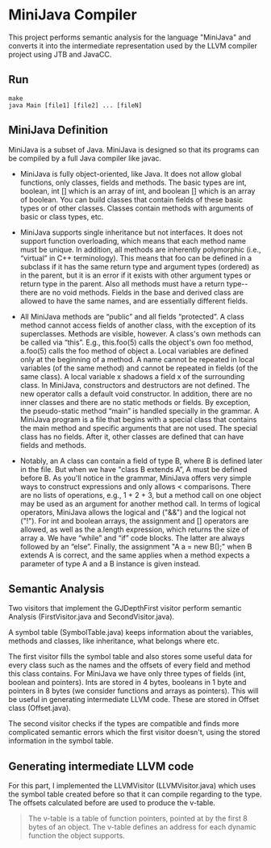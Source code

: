# MiniJava Compiler
This project performs semantic analysis for the language "MiniJava" and converts it into the intermediate representation used by the LLVM compiler project using JTB and JavaCC.

## Run 
```
make
java Main [file1] [file2] ... [fileN]
```

## MiniJava Definition
MiniJava is a subset of Java. MiniJava is designed so that its programs can be compiled by a full Java compiler like javac.

* MiniJava is fully object-oriented, like Java. It does not allow global functions, only classes, fields and methods. The basic types are int, boolean, int [] which is an array of int, and boolean [] which is an array of boolean. You can build classes that contain fields of these basic types or of other classes. Classes contain methods with arguments of basic or class types, etc.

* MiniJava supports single inheritance but not interfaces. It does not support function overloading, which means that each method name must be unique. In addition, all methods are inherently polymorphic (i.e., “virtual” in C++ terminology). This means that foo can be defined in a subclass if it has the same return type and argument types (ordered) as in the parent, but it is an error if it exists with other argument types or return type in the parent. Also all methods must have a return type--there are no void methods. Fields in the base and derived class are allowed to have the same names, and are essentially different fields.

* All MiniJava methods are “public” and all fields “protected”. A class method cannot access fields of another class, with the exception of its superclasses. Methods are visible, however. A class's own methods can be called via “this”. E.g., this.foo(5) calls the object's own foo method, a.foo(5) calls the foo method of object a. Local variables are defined only at the beginning of a method. A name cannot be repeated in local variables (of the same method) and cannot be repeated in fields (of the same class). A local variable x shadows a field x of the surrounding class.
In MiniJava, constructors and destructors are not defined. The new operator calls a default void constructor. In addition, there are no inner classes and there are no static methods or fields. By exception, the pseudo-static method “main” is handled specially in the grammar. A MiniJava program is a file that begins with a special class that contains the main method and specific arguments that are not used. The special class has no fields. After it, other classes are defined that can have fields and methods.

* Notably, an A class can contain a field of type B, where B is defined later in the file. But when we have "class B extends A”, A must be defined before B. As you'll notice in the grammar, MiniJava offers very simple ways to construct expressions and only allows < comparisons. There are no lists of operations, e.g., 1 + 2 + 3, but a method call on one object may be used as an argument for another method call. In terms of logical operators, MiniJava allows the logical and ("&&") and the logical not ("!"). For int and boolean arrays, the assignment and [] operators are allowed, as well as the a.length expression, which returns the size of array a. We have “while” and “if” code blocks. The latter are always followed by an “else”. Finally, the assignment "A a = new B();" when B extends A is correct, and the same applies when a method expects a parameter of type A and a B instance is given instead.

## Semantic Analysis
Two visitors that implement the GJDepthFirst visitor perform semantic Analysis (FirstVisitor.java and SecondVisitor.java). 

A symbol table (SymbolTable.java) keeps information about the variables, methods and classes, like inheritance, what belongs where etc. 

The first visitor fills the symbol table and also stores some useful data for every class such as the names and the offsets of every field and method this class contains. For MiniJava we have only three types of fields (int, boolean and pointers). Ints are stored in 4 bytes, booleans in 1 byte and pointers in 8 bytes (we consider functions and arrays as pointers). This will be useful in generating intermediate LLVM code. These are stored in Offset class (Offset.java).

The second visitor checks if the types are compatible and finds more complicated semantic errors which the first visitor doesn't, using the stored information in the symbol table.

## Generating intermediate LLVM code
For this part, I implemented the LLVMVisitor (LLVMVisitor.java) which uses the symbol table created before so that it can compile regarding to the type. The offsets calculated before are used to produce the v-table.
> The v-table is a table of function pointers, pointed at by the first 8 bytes of an object. The v-table defines an address for each dynamic function the object supports.
